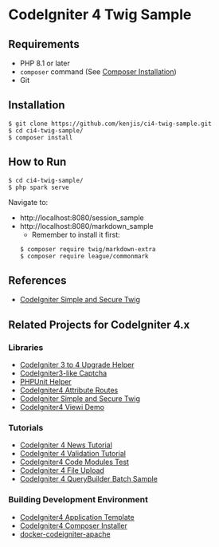 # CodeIgniter 4 Twig Sample

## Requirements

- PHP 8.1 or later
- `composer` command (See [Composer Installation](https://getcomposer.org/doc/00-intro.md#installation-linux-unix-macos))
- Git

## Installation

~~~
$ git clone https://github.com/kenjis/ci4-twig-sample.git
$ cd ci4-twig-sample/
$ composer install
~~~

## How to Run

~~~
$ cd ci4-twig-sample/
$ php spark serve
~~~

Navigate to:
- http://localhost:8080/session_sample
- http://localhost:8080/markdown_sample
  - Remember to install it first:
  ~~~
  $ composer require twig/markdown-extra
  $ composer require league/commonmark
  ~~~

## References

- [CodeIgniter Simple and Secure Twig](https://github.com/kenjis/codeigniter-ss-twig)

## Related Projects for CodeIgniter 4.x

### Libraries

- [CodeIgniter 3 to 4 Upgrade Helper](https://github.com/kenjis/ci3-to-4-upgrade-helper)
- [CodeIgniter3-like Captcha](https://github.com/kenjis/ci3-like-captcha)
- [PHPUnit Helper](https://github.com/kenjis/phpunit-helper)
- [CodeIgniter4 Attribute Routes](https://github.com/kenjis/ci4-attribute-routes)
- [CodeIgniter Simple and Secure Twig](https://github.com/kenjis/codeigniter-ss-twig)
- [CodeIgniter4 Viewi Demo](https://github.com/kenjis/ci4-viewi-demo)

### Tutorials

- [CodeIgniter 4 News Tutorial](https://github.com/kenjis/ci4-news)
- [CodeIgniter 4 Validation Tutorial](https://github.com/kenjis/ci4-validation-tutorial)
- [CodeIgniter4 Code Modules Test](https://github.com/kenjis/ci4-modules-test)
- [CodeIgniter 4 File Upload](https://github.com/kenjis/ci4-file-upload)
- [CodeIgniter 4 QueryBuilder Batch Sample](https://github.com/kenjis/ci4-qb-batch-sample)

### Building Development Environment

- [CodeIgniter4 Application Template](https://github.com/kenjis/ci4-app-template)
- [CodeIgniter4 Composer Installer](https://github.com/kenjis/ci4-composer-installer)
- [docker-codeigniter-apache](https://github.com/kenjis/docker-codeigniter-apache)
